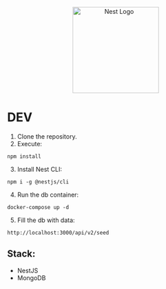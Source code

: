 <p align="center">
  <a href="http://nestjs.com/" target="blank"><img src="https://nestjs.com/img/logo-small.svg" width="200" alt="Nest Logo" /></a>
</p>

[circleci-image]: https://img.shields.io/circleci/build/github/nestjs/nest/master?token=abc123def456
[circleci-url]: https://circleci.com/gh/nestjs/nest


# DEV

1. Clone the repository.
2. Execute:
```
npm install
```
3. Install Nest CLI:
```
npm i -g @nestjs/cli
```
4. Run the db container: 
```
docker-compose up -d
```
5. Fill the db with data:
```
http://localhost:3000/api/v2/seed
```

## Stack:
* NestJS
* MongoDB